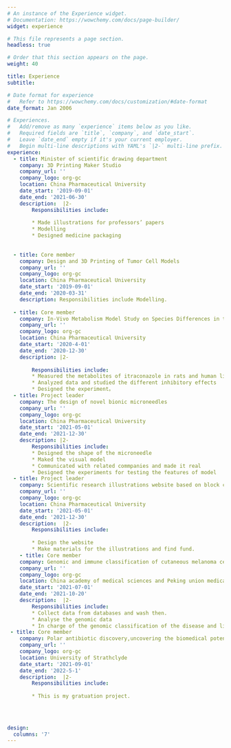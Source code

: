 ```yaml
---
# An instance of the Experience widget.
# Documentation: https://wowchemy.com/docs/page-builder/
widget: experience

# This file represents a page section.
headless: true

# Order that this section appears on the page.
weight: 40

title: Experience
subtitle:

# Date format for experience
#   Refer to https://wowchemy.com/docs/customization/#date-format
date_format: Jan 2006

# Experiences.
#   Add/remove as many `experience` items below as you like.
#   Required fields are `title`, `company`, and `date_start`.
#   Leave `date_end` empty if it's your current employer.
#   Begin multi-line descriptions with YAML's `|2-` multi-line prefix.
experience:
  - title: Minister of scientific drawing department
    company: 3D Printing Maker Studio
    company_url: ''
    company_logo: org-gc
    location: China Pharmaceutical University
    date_start: '2019-09-01'
    date_end: '2021-06-30'
    description:  |2-
        Responsibilities include:
        
        * Made illustrations for professors’ papers
        * Modelling
        * Designed medicine packaging
        
        
  - title: Core member
    company: Design and 3D Printing of Tumor Cell Models
    company_url: ''
    company_logo: org-gc
    location: China Pharmaceutical University
    date_start: '2019-09-01'
    date_end: '2020-03-31'
    description: Responsibilities include Modelling. 
       
  - title: Core member
    company: In-Vivo Metabolism Model Study on Species Differences in the Pharmacokinetics of Itraconazole
    company_url: ''
    company_logo: org-gc
    location: China Pharmaceutical University
    date_start: '2020-4-01'
    date_end: '2020-12-30'
    description: |2-
    
        Responsibilities include:
        * Measured the metabolites of itraconazole in rats and human liver microsomes
        * Analyzed data and studied the different inhibitory effects
        * Designed the experiment。
  - title: Project leader 
    company: The design of novel bionic microneedles
    company_url: ''
    company_logo: org-gc
    location: China Pharmaceutical University
    date_start: '2021-05-01'
    date_end: '2021-12-30'
    description: |2-
        Responsibilities include:
        * Designed the shape of the microneedle
        * Maked the visual model 
        * Communicated with related commpanies and made it real
        * Designed the experiments for testing the features of model
  - title: Project leader
    company: Scientific research illustrations website based on block chain technology
    company_url: ''
    company_logo: org-gc
    location: China Pharmaceutical University
    date_start: '2021-05-01'
    date_end: '2021-12-30'
    description:  |2-
        Responsibilities include:
        
        * Design the website
        * Make materials for the illustrations and find fund.
    - title: Core member
    company: Genomic and immune classification of cutaneous melanoma cells
    company_url: ''
    company_logo: org-gc
    location: China academy of medical sciences and Peking union medical college Suzhou institute of systems medicine
    date_start: '2021-07-01'
    date_end: '2021-10-20'
    description:  |2-
        Responsibilities include:
        * Collect data from databases and wash then.
        * Analyse the genomic data
        * In charge of the genomic classification of the disease and link it with the clinial syptoms.
 - title: Core member
    company: Polar antibiotic discovery,uncovering the biomedical potential of rare actinomycetes isolated from the Arctic and Antarctic.
    company_url: ''
    company_logo: org-gc
    location: University of Strathclyde
    date_start: '2021-09-01'
    date_end: '2022-5-1'
    description:  |2-
        Responsibilities include:
        
        * This is my gratuation project.
        
    
  

design:
  columns: '7'
---
```

